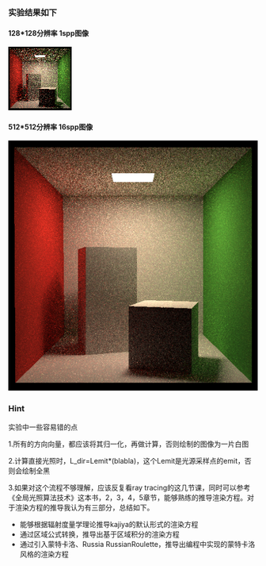 
### 实验结果如下

#### 128*128分辨率 1spp图像
![cornell-box](./result/cornell-box-128.png)

#### 512*512分辨率 16spp图像
![cornell-box](./result/cornell-box-512.png)



### Hint
实验中一些容易错的点

1.所有的方向向量，都应该将其归一化，再做计算，否则绘制的图像为一片白图

2.计算直接光照时，L_dir=Lemit*(blabla)，这个Lemit是光源采样点的emit，否则会绘制全黑

3.如果对这个流程不够理解，应该反复看ray tracing的这几节课，同时可以参考《全局光照算法技术》这本书，2，3，4，5章节，能够熟练的推导渲染方程。对于渲染方程的推导我认为有三部分，总结如下。

* 能够根据辐射度量学理论推导kajiya的默认形式的渲染方程
* 通过区域公式转换，推导出基于区域积分的渲染方程
* 通过引入蒙特卡洛、Russia RussianRoulette，推导出编程中实现的蒙特卡洛风格的渲染方程

